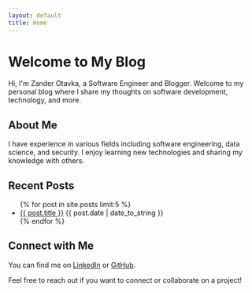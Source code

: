 ```yaml
---
layout: default
title: Home
---
```


# Welcome to My Blog

Hi, I'm Zander Otavka, a Software Engineer and Blogger. Welcome to my personal blog where I share my thoughts on software development, technology, and more.

## About Me

I have experience in various fields including software engineering, data science, and security. I enjoy learning new technologies and sharing my knowledge with others.

## Recent Posts

<ul>
  {% for post in site.posts limit:5 %}
    <li>
      <a href="{{ post.url }}">{{ post.title }}</a>
      <span>{{ post.date | date_to_string }}</span>
    </li>
  {% endfor %}
</ul>

## Connect with Me

You can find me on [LinkedIn](https://linkedin.com/in/alexander-otavka) or
[GitHub](https://github.com/AlexanderOtavka).

Feel free to reach out if you want to connect or collaborate on a project!
